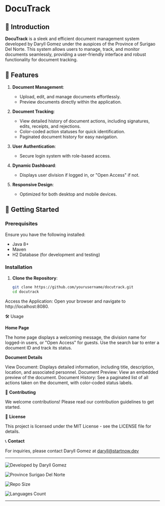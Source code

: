 # DocuTrack


## 🌟 Introduction

**DocuTrack** is a sleek and efficient document management system developed by Daryll Gomez under the auspices of the Province of Surigao Del Norte. This system allows users to manage, track, and monitor documents seamlessly, providing a user-friendly interface and robust functionality for document tracking.

## 🎯 Features

1. **Document Management**: 
   - Upload, edit, and manage documents effortlessly.
   - Preview documents directly within the application.

2. **Document Tracking**:
   - View detailed history of document actions, including signatures, edits, receipts, and rejections.
   - Color-coded action statuses for quick identification.
   - Paginated document history for easy navigation.

3. **User Authentication**:
   - Secure login system with role-based access.

4. **Dynamic Dashboard**:
   - Displays user division if logged in, or "Open Access" if not.

5. **Responsive Design**:
   - Optimized for both desktop and mobile devices.

## 🚀 Getting Started

### Prerequisites

Ensure you have the following installed:
- Java 8+
- Maven
- H2 Database (for development and testing)

### Installation

1. **Clone the Repository**:
   ```bash
   git clone https://github.com/yourusername/docutrack.git
   cd docutrack
Access the Application:
Open your browser and navigate to http://localhost:8080.

🛠️ Usage

**Home Page**

The home page displays a welcoming message, the division name for logged-in users, or "Open Access" for guests. Use the search bar to enter a document ID and track its status.

**Document Details**

View Document: Displays detailed information, including title, description, location, and associated personnel.
Document Preview: View an embedded preview of the document.
Document History: See a paginated list of all actions taken on the document, with color-coded status labels.

📝 **Contributing**

We welcome contributions! Please read our contribution guidelines to get started.

📄 **License**

This project is licensed under the MIT License - see the LICENSE file for details.

📞 **Contact**

For inquiries, please contact Daryll Gomez at daryll@startnow.dev

---

![Developed by Daryll Gomez](https://img.shields.io/badge/Developed_by-Daryll_Gomez-blue)

![Province Surigao Del Norte](https://img.shields.io/badge/Province-Surigao_Del_Norte-green)

![Repo Size](https://img.shields.io/github/repo-size/whitecarabao/DocuTrack)

![Languages Count](https://img.shields.io/github/languages/count/whitecarabao/docutrack)

---








